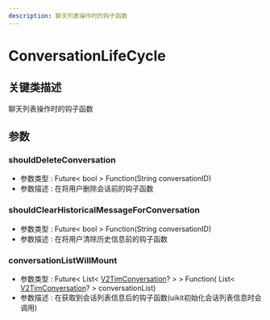 ```yaml
---
description: 聊天列表操作时的钩子函数
---
```


# ConversationLifeCycle

## 关键类描述

聊天列表操作时的钩子函数

## 参数

### shouldDeleteConversation

* 参数类型 : Future< bool > Function(String conversationID)
* 参数描述 : 在将用户删除会话前的钩子函数

### shouldClearHistoricalMessageForConversation

* 参数类型 : Future< bool > Function(String conversationID)
* 参数描述 : 在将用户清除历史信息前的钩子函数

### conversationListWillMount

* 参数类型 : Future< List< [V2TimConversation](../../api/guan-jian-lei/message/v2timconversation.md)? > > Function( List< [V2TimConversation](../../api/guan-jian-lei/message/v2timconversation.md)? > conversationList)
* 参数描述 : 在获取到会话列表信息后的钩子函数(uikit初始化会话列表信息时会调用)
